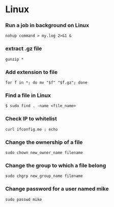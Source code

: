 # Linux
### Run a job in background on Linux

`nohup command > my.log 2>&1 &`

### extract .gz file

`gunzip *`

### Add extension to file
`for f in *; do mv "$f" "$f.gz"; done`

### Find a file in Linux
`$ sudo find . -name <file_name>`

### Check IP to whitelist
`curl ifconfig.me ; echo`

### Change the ownership of a file
`sudo chown new_owner_name filename`

### Change the group to which a file belong
`sudo chgrp new_group_name filename`

### Change password for a user named mike
`sudo passwd mike`

